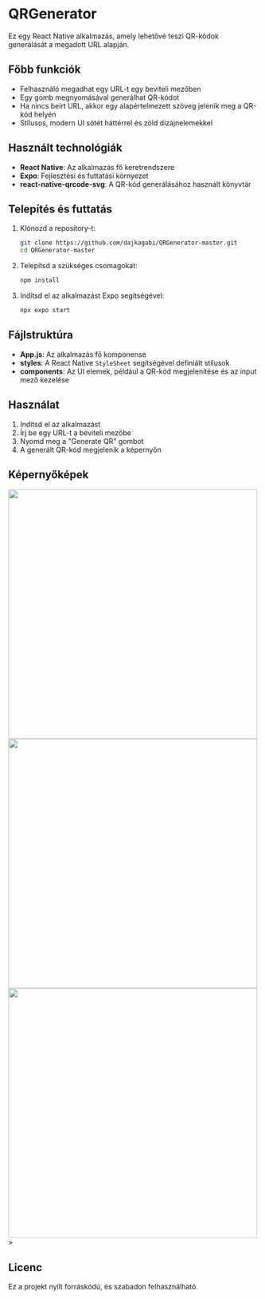 # QRGenerator

Ez egy React Native alkalmazás, amely lehetővé teszi QR-kódok generálását a megadott URL alapján.

## Főbb funkciók
- Felhasználó megadhat egy URL-t egy beviteli mezőben
- Egy gomb megnyomásával generálhat QR-kódot
- Ha nincs beírt URL, akkor egy alapértelmezett szöveg jelenik meg a QR-kód helyén
- Stílusos, modern UI sötét háttérrel és zöld dizájnelemekkel

## Használt technológiák
- **React Native**: Az alkalmazás fő keretrendszere
- **Expo**: Fejlesztési és futtatási környezet
- **react-native-qrcode-svg**: A QR-kód generálásához használt könyvtár

## Telepítés és futtatás
1. Klónozd a repository-t:
   ```bash
   git clone https://github.com/dajkagabi/QRGenerator-master.git
   cd QRGenerator-master
   ```
2. Telepítsd a szükséges csomagokat:
   ```bash
   npm install
   ```
3. Indítsd el az alkalmazást Expo segítségével:
   ```bash
   npx expo start
   ```

## Fájlstruktúra
- **App.js**: Az alkalmazás fő komponense
- **styles**: A React Native `StyleSheet` segítségével definiált stílusok
- **components**: Az UI elemek, például a QR-kód megjelenítése és az input mező kezelése

## Használat
1. Indítsd el az alkalmazást
2. Írj be egy URL-t a beviteli mezőbe
3. Nyomd meg a "Generate QR" gombot
4. A generált QR-kód megjelenik a képernyőn

## Képernyőképek
<img height="500" alt="" src="https://github.com/user-attachments/assets/aada5a08-5bba-4947-b39b-8ef92b09f39d">

<img height="500" alt="" src="https://github.com/user-attachments/assets/7db92b68-5f48-40e1-a9f5-9ea0b24c234d">


<img height="500" alt="" src="https://github.com/user-attachments/assets/3ed7fee8-d01d-4818-9178-cfc5cd9037af">
>



## Licenc
Ez a projekt nyílt forráskódú, és szabadon felhasználható.

